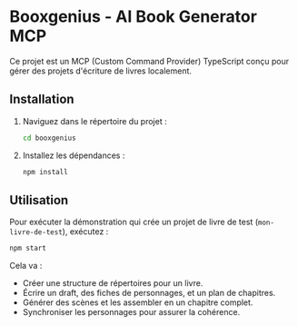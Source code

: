 # Booxgenius - AI Book Generator MCP

Ce projet est un MCP (Custom Command Provider) TypeScript conçu pour gérer des projets d'écriture de livres localement.

## Installation

1. Naviguez dans le répertoire du projet :
   ```bash
   cd booxgenius
   ```

2. Installez les dépendances :
   ```bash
   npm install
   ```

## Utilisation

Pour exécuter la démonstration qui crée un projet de livre de test (`mon-livre-de-test`), exécutez :

```bash
npm start
```

Cela va :
- Créer une structure de répertoires pour un livre.
- Écrire un draft, des fiches de personnages, et un plan de chapitres.
- Générer des scènes et les assembler en un chapitre complet.
- Synchroniser les personnages pour assurer la cohérence.
